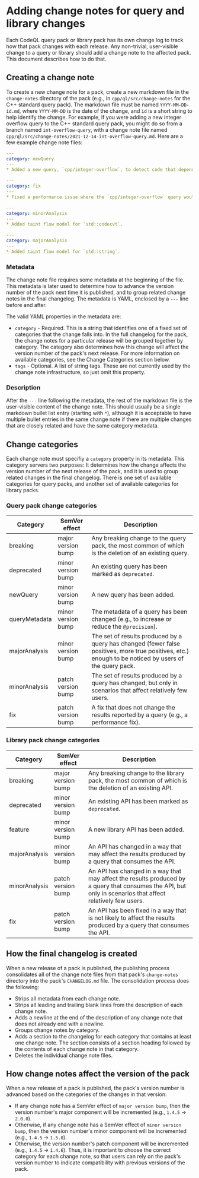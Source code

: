 # Adding change notes for query and library changes

Each CodeQL query pack or library pack has its own change log to track how that pack changes with each release. Any non-trivial, user-visible change to a query or library should add a change note to the affected pack. This document describes how to do that.

## Creating a change note
To create a new change note for a pack, create a new markdown file in the `change-notes` directory of the pack (e.g., in `cpp/ql/src/change-notes` for the C++ standard query pack). The markdown file must be named `YYYY-MM-DD-id.md`, where `YYYY-MM-DD` is the date of the change, and `id` is a short string to help identify the change. For example, if you were adding a new integer overflow query to the C++ standard query pack, you might do so from a branch named `int-overflow-query`, with a change note file named `cpp/ql/src/change-notes/2021-12-14-int-overflow-query.md`. Here are a few example change note files:

```yaml
---
category: newQuery
---
* Added a new query, `cpp/integer-overflow`, to detect code that depends on the result of signed integer overflow.
```

```yaml
---
category: fix
---
* Fixed a performance issue where the `cpp/integer-overflow` query would time out on large databases.
```

```yaml
---
category: minorAnalysis
---
* Added taint flow model for `std::codecvt`.
```

```yaml
---
category: majorAnalysis
---
* Added taint flow model for `std::string`.
```

### Metadata
The change note file requires some metadata at the beginning of the file. This metadata is later used to determine how to advance the version number of the pack next time it is published, and to group related change notes in the final changelog. The metadata is YAML, enclosed by a `---` line before and after.

The valid YAML properties in the metadata are:

- `category` - Required. This is a string that identifies one of a fixed set of categories that the change falls into. In the full changelog for the pack, the change notes for a particular release will be grouped together by category. The category also determines how this change will affect the version number of the pack's next release. For more information on available categories, see the Change Categories section below.
- `tags` - Optional. A list of string tags. These are not currently used by the change note infrastructure, so just omit this property.

### Description
After the `---` line following the metadata, the rest of the markdown file is the user-visible content of the change note. This should usually be a single markdown bullet list entry (starting with `*`), although it is acceptable to have multiple bullet entries in the same change note if there are multiple changes that are closely related and have the same category metadata.

## Change categories
Each change note must specifiy a `category` property in its metadata. This category servers two purposes: It determines how the change affects the version number of the next release of the pack, and it is used to group related changes in the final changelog. There is one set of available categories for query packs, and another set of available categories for library packs.

### Query pack change categories
| Category       | SemVer effect      | Description |
|----------------|--------------------|-------------|
| breaking       | major version bump | Any breaking change to the query pack, the most common of which is the deletion of an existing query. |
| deprecated     | minor version bump | An existing query has been marked as `deprecated`. |
| newQuery       | minor version bump | A new query has been added. |
| queryMetadata  | minor version bump | The metadata of a query has been changed (e.g., to increase or reduce the `@precision`). |
| majorAnalysis  | minor version bump | The set of results produced by a query has changed (fewer false positives, more true positives, etc.) enough to be noticed by users of the query pack. |
| minorAnalysis  | patch version bump | The set of results produced by a query has changed, but only in scenarios that affect relatively few users. |
| fix            | patch version bump | A fix that does not change the results reported by a query (e.g., a performance fix). |

### Library pack change categories
| Category       | SemVer effect      | Description |
|----------------|--------------------|-------------|
| breaking       | major version bump | Any breaking change to the library pack, the most common of which is the deletion of an existing API. |
| deprecated     | minor version bump | An existing API has been marked as `deprecated`. |
| feature        | minor version bump | A new library API has been added. |
| majorAnalysis  | minor version bump | An API has changed in a way that may affect the results produced by a query that consumes the API. |
| minorAnalysis  | patch version bump | An API has changed in a way that may affect the results produced by a query that consumes the API, but only in scenarios that affect relatively few users. |
| fix            | patch version bump | An API has been fixed in a way that is not likely to affect the results produced by a query that consumes the API. |

## How the final changelog is created
When a new release of a pack is published, the publishing process consolidates all of the change note files from that pack's `change-notes` directory into the pack's `CHANGELOG.md` file. The consolidation process does the following:

- Strips all metadata from each change note.
- Strips all leading and trailing blank lines from the description of each change note.
- Adds a newline at the end of the description of any change note that does not already end with a newline.
- Groups change notes by category.
- Adds a section to the changelog for each category that contains at least one change note. The section consists of a section heading followed by the contents of each change note in that category.
- Deletes the individual change note files.

## How change notes affect the version of the pack
When a new release of a pack is published, the pack's version number is advanced based on the categories of the changes in that version:
- If any change note has a SemVer effect of `major version bump`, then the version number's major component will be incremented (e.g., `1.4.5` -> `2.0.0`).
- Otherwise, if any change note has a SemVer effect of `minor version bump`, then the version number's minor component will be incremented (e.g., `1.4.5` -> `1.5.0`).
- Otherwise, the version number's patch component will be incremented (e.g., `1.4.5` -> `1.4.6`).
Thus, it is important to choose the correct category for each change note, so that users can rely on the pack's version number to indicate compatibility with previous versions of the pack.
